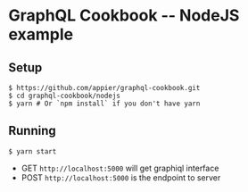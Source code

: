 GraphQL Cookbook -- NodeJS example
======

## Setup

```
$ https://github.com/appier/graphql-cookbook.git
$ cd graphql-cookbook/nodejs
$ yarn # Or `npm install` if you don't have yarn
```

## Running

```
$ yarn start
```

* GET `http://localhost:5000` will get graphiql interface
* POST `http://localhost:5000` is the endpoint to server
